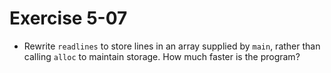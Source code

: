 # Exercise 5-07

- Rewrite `readlines` to store lines in an array supplied by `main`,
rather than calling `alloc` to maintain storage.
How much faster is the program?
